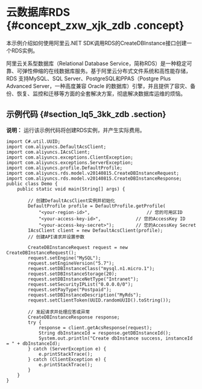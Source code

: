 # 云数据库RDS {#concept_zxw_xjk_zdb .concept}

本示例介绍如何使用阿里云.NET SDK调用RDS的CreateDBInstance接口创建一个RDS实例。

阿里云关系型数据库（Relational Database Service，简称RDS）是一种稳定可靠、可弹性伸缩的在线数据库服务。基于阿里云分布式文件系统和高性能存储，RDS 支持MySQL、SQL Server、PostgreSQL和PPAS（Postgre Plus Advanced Server，一种高度兼容 Oracle 的数据库）引擎，并且提供了容灾、备份、恢复、监控和迁移等方面的全套解决方案，彻底解决数据库运维的烦恼。

## 示例代码 {#section_lq5_3kk_zdb .section}

**说明：** 运行该示例代码将创建RDS实例，并产生实际费用。

```
import C#.util.UUID;
import com.aliyuncs.DefaultAcsClient;
import com.aliyuncs.IAcsClient;
import com.aliyuncs.exceptions.ClientException;
import com.aliyuncs.exceptions.ServerException;
import com.aliyuncs.profile.DefaultProfile;
import com.aliyuncs.rds.model.v20140815.CreateDBInstanceRequest;
import com.aliyuncs.rds.model.v20140815.CreateDBInstanceResponse;
public class Demo {
    public static void main(String[] args) {

        // 创建DefaultAcsClient实例并初始化
        DefaultProfile profile = DefaultProfile.getProfile(
            "<your-region-id>",                     // 您的可用区ID
            "<your-access-key-id>",             // 您的AccessKey ID
            "<your-access-key-secret>");        // 您的AccessKey Secret
        IAcsClient client = new DefaultAcsClient(profile);
        // 创建API请求并设置参数

        CreateDBInstanceRequest request = new CreateDBInstanceRequest();
        request.setEngine("MySQL");
        request.setEngineVersion("5.7");
        request.setDBInstanceClass("mysql.n1.micro.1");
        request.setDBInstanceStorage(20);
        request.setDBInstanceNetType("Intranet");
        request.setSecurityIPList("0.0.0.0/0");
        request.setPayType("Postpaid");
        request.setDBInstanceDescription("MyRds");
        request.setClientToken(UUID.randomUUID().toString());

        // 发起请求并处理应答或异常
        CreateDBInstanceResponse response;
        try {
            response = client.getAcsResponse(request);
            String dbInstanceId = response.getDBInstanceId();
            System.out.println("Create dbInstance success, instanceId = " + dbInstanceId);
        } catch (ServerException e) {
            e.printStackTrace();
        } catch (ClientException e) {
            e.printStackTrace();
        }
    }
}
```


